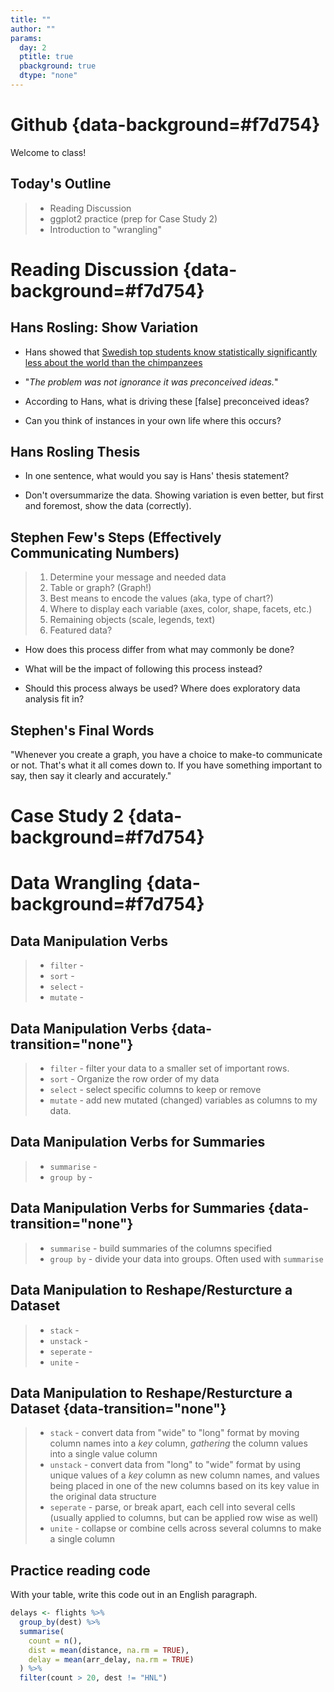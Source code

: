 ```yaml
---
title: ""
author: ""
params:
  day: 2
  ptitle: true
  pbackground: true
  dtype: "none"
---
```




# Github {data-background=#f7d754}

Welcome to class!

## Today's Outline

> - Reading Discussion
> - ggplot2 practice (prep for Case Study 2)
> - Introduction to "wrangling"

# Reading Discussion {data-background=#f7d754}

## Hans Rosling: Show Variation

- Hans showed that [Swedish top students know statistically significantly less about the world than the chimpanzees](https://www.youtube.com/embed/usdJgEwMinM?rel=0&amp;start=80)

- "*The problem was not ignorance it was preconceived ideas.*"

- According to Hans, what is driving these [false] preconceived ideas?
<!-- Relying on the mean too much -->
<!-- He shows this with Africa. Such a lot of difference within countries -->

- Can you think of instances in your own life where this occurs?

## Hans Rosling Thesis

- In one sentence, what would you say is Hans' thesis statement?

- Don't oversummarize the data. Showing variation is even better, but first and foremost, show the data (correctly).

## Stephen Few's Steps (Effectively Communicating Numbers)
<!-- This is good in theory, but I don't know if I believe it in practice. -->
<!-- It seems to work well for big presentations: conferences, papers, client meetings. But the lines get really blurry daily meetings with boss, stakeholders, etc. Where does exploratory data analysis fit in to this?(great question to ask students) -->
> 1. Determine your message and needed data
> 2. Table or graph? (Graph!)
> 3. Best means to encode the values (aka, type of chart?)
> 4. Where to display each variable (axes, color, shape, facets, etc.)
> 5. Remaining objects (scale, legends, text)
> 6. Featured data?


- How does this process differ from what may commonly be done?

- What will be the impact of following this process instead?

- Should this process always be used? Where does exploratory data analysis fit in?

## Stephen's Final Words

"Whenever you create a graph, you have a choice to make-to communicate or not. That's what it all comes down to. If you have something important to say, then say it clearly and accurately."

# Case Study 2 {data-background=#f7d754}

# Data Wrangling {data-background=#f7d754}

## Data Manipulation Verbs

> - `filter`  - 
> - `sort` - 
> - `select`  - 
> - `mutate`  - 

## Data Manipulation Verbs {data-transition="none"}

> - `filter`  - filter your data to a smaller set of important rows.
> - `sort` - Organize the row order of my data
> - `select`  - select specific columns to keep or remove 
> - `mutate`  - add new mutated (changed) variables as columns to my data.

## Data Manipulation Verbs for Summaries

> - `summarise` - 
> - `group by`  - 

## Data Manipulation Verbs for Summaries {data-transition="none"}

> - `summarise` - build summaries of the columns specified
> - `group by`  - divide your data into groups. Often used with `summarise`

## Data Manipulation to Reshape/Resturcture a Dataset

> - `stack` - 
> - `unstack`  - 
> - `seperate` - 
> - `unite` - 

## Data Manipulation to Reshape/Resturcture a Dataset {data-transition="none"}

> - `stack` - convert data from "wide" to "long" format by moving column names into a *key* column, *gathering* the column values into a single value column
> - `unstack`  - convert data from "long" to "wide" format by using unique values of a *key* column as new column names, and values being placed in one of the new columns based on its key value in the original data structure
> - `seperate` - parse, or break apart, each cell into several cells (usually applied to columns, but can be applied row wise as well)
> - `unite` - collapse or combine cells across several columns to make a single column

## Practice reading code

With your table, write this code out in an English paragraph.


```r
delays <- flights %>% 
  group_by(dest) %>% 
  summarise(
    count = n(),
    dist = mean(distance, na.rm = TRUE),
    delay = mean(arr_delay, na.rm = TRUE)
  ) %>% 
  filter(count > 20, dest != "HNL")
```
